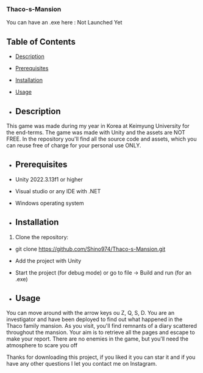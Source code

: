 ### Thaco-s-Mansion

You can have an .exe here : Not Launched Yet

## Table of Contents
- [Description](#description)
- [Prerequisites](#prerequisites)
- [Installation](#installation)
- [Usage](#usage)

- ## Description
This game was made during my year in Korea at Keimyung University for the end-terms.
The game was made with Unity and the assets are NOT FREE.
In the repository you'll find all the source code and assets, which you can reuse free of charge for your personal use ONLY.

- ## Prerequisites
- Unity 2022.3.13f1 or higher
- Visual studio or any IDE with .NET
- Windows operating system

- ## Installation
1. Clone the repository:
  - git clone https://github.com/Shino974/Thaco-s-Mansion.git
  - Add the project with Unity 
  - Start the project (for debug mode) or go to file -> Build and run (for an .exe)

- ## Usage
You can move around with the arrow keys ou Z, Q, S, D.
You are an investigator and have been deployed to find out what happened in the Thaco family mansion.
As you visit, you'll find remnants of a diary scattered throughout the mansion. 
Your aim is to retrieve all the pages and escape to make your report. 
There are no enemies in the game, but you'll need the atmosphere to scare you off

Thanks for downloading this project, if you liked it you can star it and if you have any other questions I let you contact me on Instagram.
